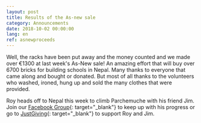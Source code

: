 ```yaml
---
layout: post
title: Results of the As-new sale
category: Announcements
date: 2018-10-02 00:00:00
lang: en
ref: asnewproceeds
---
```


Well, the racks have been put away and the money counted and we made over €1300 at last week's As-New sale! An amazing effort that will buy over 6700 bricks for building schools in Nepal. Many thanks to everyone that came along and bought or donated. But most of all thanks to the volunteers who washed, ironed, hung up and sold the many clothes that were provided. 

Roy heads off to Nepal this week to climb Parchemuche with his friend Jim. Join our [Facebook Group](https://www.facebook.com/groups/964358347023742/){: target="_blank"} to keep up with his progress or go to [JustGiving](https://www.justgiving.com/crowdfunding/aidenepalmagnoac){: target="_blank"} to support Roy and Jim.